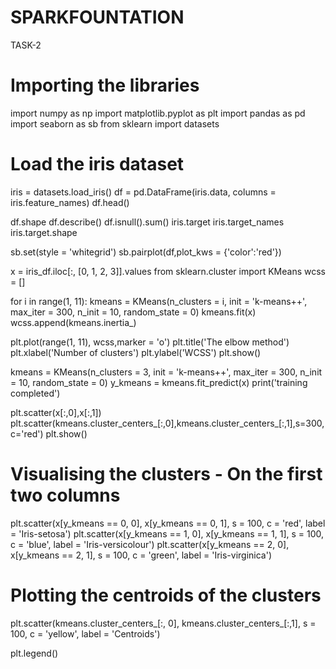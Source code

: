 # SPARKFOUNTATION
TASK-2
# Importing the libraries
import numpy as np
import matplotlib.pyplot as plt
import pandas as pd
import seaborn as sb
from sklearn import datasets

# Load the iris dataset
iris = datasets.load_iris()
df = pd.DataFrame(iris.data, columns = iris.feature_names)
df.head()

df.shape
df.describe()
df.isnull().sum()
iris.target
iris.target_names
iris.target.shape

sb.set(style = 'whitegrid')
sb.pairplot(df,plot_kws = {'color':'red'})

x = iris_df.iloc[:, [0, 1, 2, 3]].values
from sklearn.cluster import KMeans
wcss = []

for i in range(1, 11):
    kmeans = KMeans(n_clusters = i, init = 'k-means++', 
                    max_iter = 300, n_init = 10, random_state = 0)
    kmeans.fit(x)
    wcss.append(kmeans.inertia_)

plt.plot(range(1, 11), wcss,marker = 'o')
plt.title('The elbow method')
plt.xlabel('Number of clusters')
plt.ylabel('WCSS') 
plt.show()

kmeans = KMeans(n_clusters = 3, init = 'k-means++',
                max_iter = 300, n_init = 10, random_state = 0)
y_kmeans = kmeans.fit_predict(x)
print('training completed')

plt.scatter(x[:,0],x[:,1])
plt.scatter(kmeans.cluster_centers_[:,0],kmeans.cluster_centers_[:,1],s=300,c='red')
plt.show()

# Visualising the clusters - On the first two columns
plt.scatter(x[y_kmeans == 0, 0], x[y_kmeans == 0, 1], 
            s = 100, c = 'red', label = 'Iris-setosa')
plt.scatter(x[y_kmeans == 1, 0], x[y_kmeans == 1, 1], 
            s = 100, c = 'blue', label = 'Iris-versicolour')
plt.scatter(x[y_kmeans == 2, 0], x[y_kmeans == 2, 1],
            s = 100, c = 'green', label = 'Iris-virginica')

# Plotting the centroids of the clusters
plt.scatter(kmeans.cluster_centers_[:, 0], kmeans.cluster_centers_[:,1], 
            s = 100, c = 'yellow', label = 'Centroids')

plt.legend()
